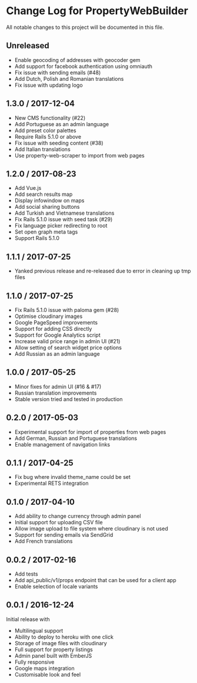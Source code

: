 # Change Log for PropertyWebBuilder
All notable changes to this project will be documented in this file.

## Unreleased

* Enable geocoding of addresses with geocoder gem
* Add support for facebook authentication using omniauth
* Fix issue with sending emails (#48)
* Add Dutch, Polish and Romanian translations
* Fix issue with updating logo

## 1.3.0 / 2017-12-04

* New CMS functionality (#22)
* Add Portuguese as an admin language
* Add preset color palettes
* Require Rails 5.1.0 or above
* Fix issue with seeding content (#38)
* Add Italian translations
* Use property-web-scraper to import from web pages

## 1.2.0 / 2017-08-23

* Add Vue.js
* Add search results map
* Display infowindow on maps
* Add social sharing buttons
* Add Turkish and Vietnamese translations
* Fix Rails 5.1.0 issue with seed task (#29)
* Fix language picker redirecting to root
* Set open graph meta tags
* Support Rails 5.1.0

## 1.1.1 / 2017-07-25

* Yanked previous release and re-released due to error in cleaning up tmp files

## 1.1.0 / 2017-07-25

* Fix Rails 5.1.0 issue with paloma gem (#28)
* Optimise cloudinary images
* Google PageSpeed improvements
* Support for adding CSS directly
* Support for Google Analytics script
* Increase valid price range in admin UI (#21)
* Allow setting of search widget price options
* Add Russian as an admin language

## 1.0.0 / 2017-05-25

* Minor fixes for admin UI (#16 & #17)
* Russian translation improvements
* Stable version tried and tested in production

## 0.2.0 / 2017-05-03

* Experimental support for import of properties from web pages
* Add German, Russian and Portuguese translations
* Enable management of navigation links

## 0.1.1 / 2017-04-25

* Fix bug where invalid theme_name could be set
* Experimental RETS integration

## 0.1.0 / 2017-04-10

* Add ability to change currency through admin panel
* Initial support for uploading CSV file
* Allow image upload to file system where cloudinary is not used
* Support for sending emails via SendGrid
* Add French translations

## 0.0.2 / 2017-02-16

* Add tests
* Add api_public/v1/props endpoint that can be used for a client app
* Enable selection of locale variants


## 0.0.1 / 2016-12-24

Initial release with

* Multilingual support
* Ability to deploy to heroku with one click
* Storage of image files with cloudinary
* Full support for property listings
* Admin panel built with EmberJS
* Fully responsive
* Google maps integration
* Customisable look and feel


